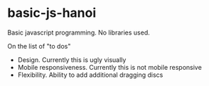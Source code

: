 # basic-js-hanoi
Basic javascript programming.  No libraries used. 

On the list of "to dos"
- Design.  Currently this is ugly visually
- Mobile responsiveness.  Currently this is not mobile responsive
- Flexibility. Ability to add additional dragging discs 
